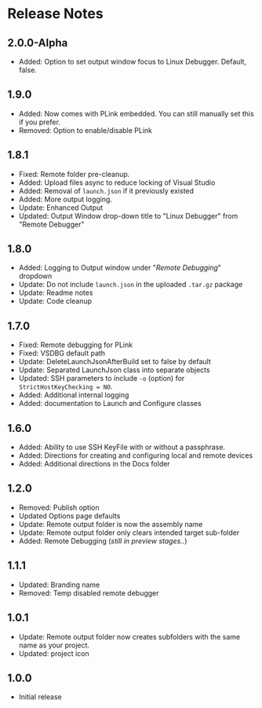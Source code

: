 # Release Notes

## 2.0.0-Alpha

* Added: Option to set output window focus to Linux Debugger. Default, false.

## 1.9.0

* Added: Now comes with PLink embedded. You can still manually set this if you prefer.
* Removed: Option to enable/disable PLink

## 1.8.1

* Fixed: Remote folder pre-cleanup.
* Added: Upload files async to reduce locking of Visual Studio
* Added: Removal of `launch.json` if it previously existed
* Added: More output logging.
* Update: Enhanced Output
* Updated: Output Window drop-down title to "Linux Debugger" from "Remote Debugger"

## 1.8.0

* Added: Logging to Output window under "_Remote Debugging_" dropdown
* Update: Do not include `launch.json` in the uploaded `.tar.gz` package
* Update: Readme notes
* Update: Code cleanup

## 1.7.0

* Fixed: Remote debugging for PLink
* Fixed: VSDBG default path
* Update: DeleteLaunchJsonAfterBuild set to false by default
* Update: Separated LaunchJson class into separate objects
* Updated: SSH parameters to include `-o` (option) for `StrictHostKeyChecking = NO`.
* Added: Additional internal logging
* Added: documentation to Launch and Configure classes

## 1.6.0

* Added: Ability to use SSH KeyFile with or without a passphrase.
* Added: Directions for creating and configuring local and remote devices
* Added: Additional directions in the Docs folder

## 1.2.0

* Removed: Publish option
* Updated Options page defaults
* Update: Remote output folder is now the assembly name
* Update: Remote output folder only clears intended target sub-folder
* Added: Remote Debugging (_still in preview stages.._)

## 1.1.1

* Updated: Branding name
* Removed: Temp disabled remote debugger

## 1.0.1

* Update: Remote output folder now creates subfolders with the same name as your project.
* Updated: project icon

## 1.0.0

* Initial release
